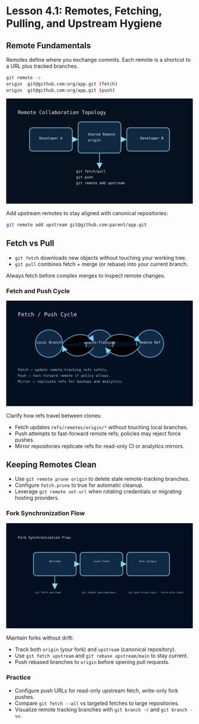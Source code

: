 # Lesson 4.1: Remotes, Fetching, Pulling, and Upstream Hygiene

## Remote Fundamentals

Remotes define where you exchange commits. Each remote is a shortcut to a URL plus tracked branches.

```bash
git remote -v
origin  git@github.com:org/app.git (fetch)
origin  git@github.com:org/app.git (push)
```

![Remote Topology](../../../../resources/git/git_remote_topology.svg)

Add upstream remotes to stay aligned with canonical repositories:

```bash
git remote add upstream git@github.com:parent/app.git
```

## Fetch vs Pull

- `git fetch` downloads new objects without touching your working tree.
- `git pull` combines fetch + merge (or rebase) into your current branch.

Always fetch before complex merges to inspect remote changes.

### Fetch and Push Cycle

![Fetch and Push Cycle](../../../../resources/git/git_fetch_push_cycle.svg)

Clarify how refs travel between clones:

- Fetch updates `refs/remotes/origin/*` without touching local branches.
- Push attempts to fast-forward remote refs; policies may reject force pushes.
- Mirror repositories replicate refs for read-only CI or analytics mirrors.

## Keeping Remotes Clean

- Use `git remote prune origin` to delete stale remote-tracking branches.
- Configure `fetch.prune` to true for automatic cleanup.
- Leverage `git remote set-url` when rotating credentials or migrating hosting providers.

### Fork Synchronization Flow

![Fork Synchronization Flow](../../../../resources/git/git_fork_sync_flow.svg)

Maintain forks without drift:

- Track both `origin` (your fork) and `upstream` (canonical repository).
- Use `git fetch upstream` and `git rebase upstream/main` to stay current.
- Push rebased branches to `origin` before opening pull requests.

### Practice

- Configure push URLs for read-only upstream fetch, write-only fork pushes.
- Compare `git fetch --all` vs targeted fetches to large repositories.
- Visualize remote tracking branches with `git branch -r` and `git branch -vv`.
